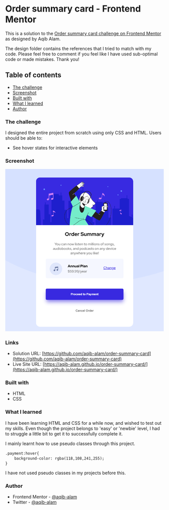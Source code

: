 # Order summary card - Frontend Mentor

This is a solution to the [Order summary card challenge on Frontend Mentor](https://www.frontendmentor.io/challenges/order-summary-component-QlPmajDUj) as designed by Aqib Alam.

The design folder contains the references that I tried to match with my code. Please feel free to comment if you feel like I have used sub-optimal code or made mistakes. Thank you!

## Table of contents

  - [The challenge](#the-challenge)
  - [Screenshot](#screenshot)
  - [Built with](#built-with)
  - [What I learned](#what-i-learned)
  - [Author](#author)


### The challenge

I designed the entire project from scratch using only CSS and HTML. Users should be able to:

- See hover states for interactive elements

### Screenshot

![](screenshots/Screenshot%202022-05-01%20205715.png)


### Links

- Solution URL: [https://github.com/aqib-alam/order-summary-card](https://github.com/aqib-alam/order-summary-card)
- Live Site URL: [https://aqib-alam.github.io/order-summary-card/](https://aqib-alam.github.io/order-summary-card/)


### Built with

- HTML
- CSS

### What I learned

I have been learning HTML and CSS for a while now, and wished to test out my skills. Even though the project belongs to 'easy' or 'newbie' level, I had to struggle a little bit to get it to successfully complete it.

I mainly learnt how to use pseudo classes through this project.

```
.payment:hover{
    background-color: rgba(118,108,241,255);
}
```
I have not used pseudo classes in my projects before this.

### Author

- Frontend Mentor - [@aqib-alam](https://www.frontendmentor.io/profile/aqib-alam)
- Twitter - [@aqib-alam](https://www.twitter.com/aqibdevelops)


